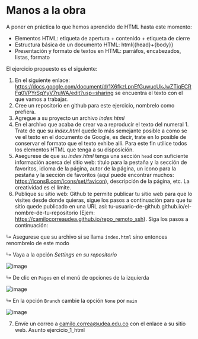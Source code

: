 # Manos a la obra

A poner en práctica lo que hemos aprendido de HTML hasta este momento:

<ul>
  <li>Elementos HTML: etiqueta de apertura + contenido + etiqueta de cierre</li>
  <li>Estructura básica de un documento HTML: html{{head}+{body}}</li>
  <li>Presentación y formato de textos en HTML: parráfos, encabezados, listas, formato</li>
</ul>

El ejercicio propuesto es el siguiente:

1. En el siguiente enlace: https://docs.google.com/document/d/1X6fkzLpnEfGuwucUkJwZTiqECRFg0VPYrSqYyV7ruWA/edit?usp=sharing se encuentra el texto con el que vamos a trabajar.
2. Cree un repositorio en github para este ejercicio, nombrelo como prefiera.
3. Agregue a su proyecto un archivo <em>index.html</em>
4. En el archivo que acaba de crear va a reproducir el texto del numeral 1. Trate de que su <em>index.html</em> quede lo más semejante posible a como se ve el texto en el documento de Google, es decir, trate en lo posible de conservar el formato que el texto exhibe allí. Para este fin utilice todos los elementos HTML que tenga a su disposición.
5. Asegurese de que su <em>index.html</em> tenga una sección <code>head</code> con suficiente información acerca del sitio web: título para la pestaña y la sección de favoritos, idioma de la página, autor de la página, un icono para la pestaña y la sección de favoritos (aquí puede encontrar muchos: https://icons8.com/icons/set/favicon), descripción de la página, etc. La creatividad es el límite.
6. Publique su sitio web: Github te permite publicar tu sitio web para que lo visites desde donde quieras, sigue los pasos a continuación para que tu sitio quede publicado en una URL así: tu-usuario-de-github.github.io/el-nombre-de-tu-repositorio (Ejem: https://camilocorreaudea.github.io/repo_remoto_ssh). Siga los pasos a continuación:
<p>&#8627; Asegurese que su archivo si se llama <code>index.html</code> sino entonces renombrelo de este modo</p>
<p>&#8627; Vaya a la opción <i>Settings en su repositorio</i></p>

![image](https://github.com/camilocorreaUdeA/Programacion_Web_2023_2/assets/42076547/7a41b02c-b674-499e-8b01-8b69d0b19d6f)

<p>&#8627; De clic en <code>Pages</code> en el menú de opciones de la izquierda</p>

![image](https://github.com/camilocorreaUdeA/Programacion_Web_2023_2/assets/42076547/15b6de10-f045-45a4-929b-811cb6eb31cc)

<p>&#8627; En la opción <code>Branch</code> cambie la opción <code>None</code> por <code>main</code></p>

![image](https://github.com/camilocorreaUdeA/Programacion_Web_2023_2/assets/42076547/5095e78e-7e8c-405d-a1a1-d92d2b69156e)

7. Envíe un correo a camilo.correa@udea.edu.co con el enlace a su sitio web. Asunto ejercicio_1_html


